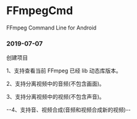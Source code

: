 # FFmpegCmd

FFmpeg Command Line for Android

### 2019-07-07
创建项目

1、支持查看当前 FFmpeg 已经 lib 动态库版本。

2、支持分离视频中的音频(不包含画面)。

3、支持分离视频中的视频(不包含声音)。

--4、支持音、视频合成(音频和视频合成新的视频)--




